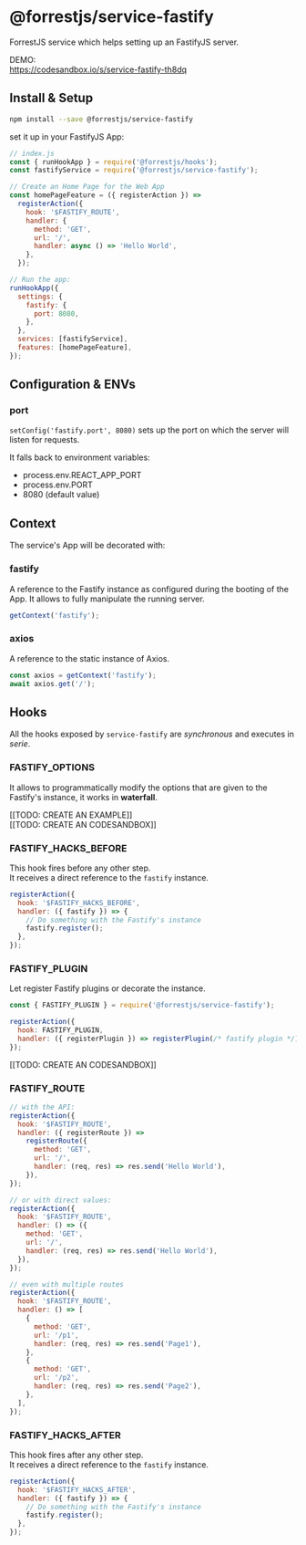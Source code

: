 # @forrestjs/service-fastify

ForrestJS service which helps setting up an FastifyJS server.

DEMO:  
https://codesandbox.io/s/service-fastify-th8dq

## Install & Setup

```bash
npm install --save @forrestjs/service-fastify
```

set it up in your FastifyJS App:

```js
// index.js
const { runHookApp } = require('@forrestjs/hooks');
const fastifyService = require('@forrestjs/service-fastify');

// Create an Home Page for the Web App
const homePageFeature = ({ registerAction }) =>
  registerAction({
    hook: '$FASTIFY_ROUTE',
    handler: {
      method: 'GET',
      url: '/',
      handler: async () => 'Hello World',
    },
  });

// Run the app:
runHookApp({
  settings: {
    fastify: {
      port: 8080,
    },
  },
  services: [fastifyService],
  features: [homePageFeature],
});
```

## Configuration & ENVs

### port

`setConfig('fastify.port', 8080)` sets up the port on which the server will listen for requests.

It falls back to environment variables:

- process.env.REACT_APP_PORT
- process.env.PORT
- 8080 (default value)

## Context

The service's App will be decorated with:

### fastify

A reference to the Fastify instance as configured during the booting of the App. It allows to fully manipulate the running server.

```js
getContext('fastify');
```

### axios

A reference to the static instance of Axios.

```js
const axios = getContext('fastify');
await axios.get('/');
```

## Hooks

All the hooks exposed by `service-fastify` are _synchronous_ and executes in _serie_.

### FASTIFY_OPTIONS

It allows to programmatically modify the options that are given to the Fastify's instance, it works in **waterfall**.

[[TODO: CREATE AN EXAMPLE]]  
[[TODO: CREATE AN CODESANDBOX]]

### FASTIFY_HACKS_BEFORE

This hook fires before any other step.<br>
It receives a direct reference to the `fastify` instance.

```js
registerAction({
  hook: '$FASTIFY_HACKS_BEFORE',
  handler: ({ fastify }) => {
    // Do something with the Fastify's instance
    fastify.register();
  },
});
```

### FASTIFY_PLUGIN

Let register Fastify plugins or decorate the instance.

```js
const { FASTIFY_PLUGIN } = require('@forrestjs/service-fastify');

registerAction({
  hook: FASTIFY_PLUGIN,
  handler: ({ registerPlugin }) => registerPlugin(/* fastify plugin */),
});
```

[[TODO: CREATE AN CODESANDBOX]]

### FASTIFY_ROUTE

```js
// with the API:
registerAction({
  hook: '$FASTIFY_ROUTE',
  handler: ({ registerRoute }) =>
    registerRoute({
      method: 'GET',
      url: '/',
      handler: (req, res) => res.send('Hello World'),
    }),
});

// or with direct values:
registerAction({
  hook: '$FASTIFY_ROUTE',
  handler: () => ({
    method: 'GET',
    url: '/',
    handler: (req, res) => res.send('Hello World'),
  }),
});

// even with multiple routes
registerAction({
  hook: '$FASTIFY_ROUTE',
  handler: () => [
    {
      method: 'GET',
      url: '/p1',
      handler: (req, res) => res.send('Page1'),
    },
    {
      method: 'GET',
      url: '/p2',
      handler: (req, res) => res.send('Page2'),
    },
  ],
});
```

### FASTIFY_HACKS_AFTER

This hook fires after any other step.<br>
It receives a direct reference to the `fastify` instance.

```js
registerAction({
  hook: '$FASTIFY_HACKS_AFTER',
  handler: ({ fastify }) => {
    // Do something with the Fastify's instance
    fastify.register();
  },
});
```
